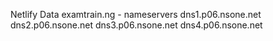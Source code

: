 Netlify Data
examtrain.ng - nameservers
dns1.p06.nsone.net
dns2.p06.nsone.net
dns3.p06.nsone.net
dns4.p06.nsone.net